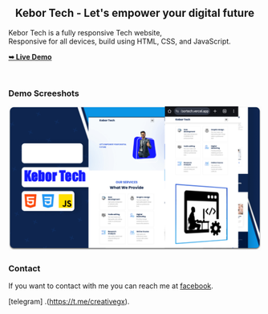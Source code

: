 
  <h2 align="center">Kebor Tech - Let's empower your digital future</h2>

  Kebor Tech is a fully responsive Tech website, <br />Responsive for all devices, build using HTML, CSS, and JavaScript.

  <a href="https://kebortech.vercel.app"><strong>➥ Live Demo</strong></a>

</div>

<br />

### Demo Screeshots

![Dentelo Desktop Demo](./readme-images/20250422_212111.png "Desktop Demo")

### Contact

If you want to contact with me you can reach me at [facebook](https://m.facebook.com/ararsogx).

[telegram]
.(https://t.me/creativegx).




